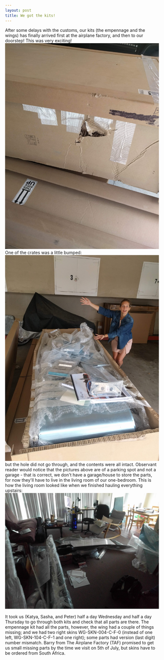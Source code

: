 ```yaml
---
layout: post
title: We got the kits! 
---
```

After some delays with the customs, our kits (the empennage and the wings) has finally arrived first at the airplane factory, and then to our doorstep! 
This was very exciting! 
![katya_and_the_wings](/images/IMG_20190627_121853.jpg)
One of the crates was a little bumped: 
![bumped_crate](/images/IMG_20190627_152058.jpg)
but the hole did not go through, and the contents were all intact. 
Observant reader would notice that the pictures above are of a parking spot and not a garage - that is correct, we don't have a garage/house to store the parts, for now they'll have to live in the living room of our one-bedroom. This is how the living room looked like when we finished hauling everything upstairs:
![living_room_with_parts](/images/IMG_20190627_200310.jpg)

It took us (Katya, Sasha, and Peter) half a day Wednesday and half a day Thursday to 
go through both kits and check that all parts are there. The empennage kit had all the parts, however, the wing had a couple of things missing; and we had 
two right skins WG-SKN-004-C-F-0 (instead of one left, WG-SKN-104-C-F-1 and one right); some parts had version (last digit) number mismatch. 
Barry from The Airplane Factory (TAF) promised to get us small missing parts by the time we visit on 5th of July, but skins have to be ordered from South Africa. 


